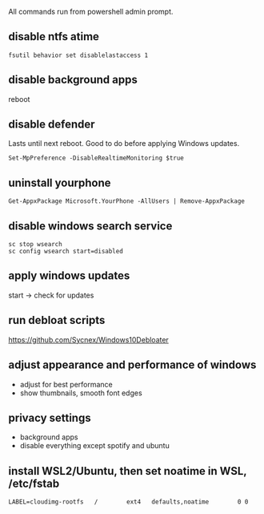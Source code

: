 All commands run from powershell admin prompt.

## disable ntfs atime

`fsutil behavior set disablelastaccess 1`

## disable background apps

reboot

## disable defender
Lasts until next reboot. Good to do before applying Windows updates.

`Set-MpPreference -DisableRealtimeMonitoring $true`

## uninstall yourphone

`Get-AppxPackage Microsoft.YourPhone -AllUsers | Remove-AppxPackage`

## disable windows search service
```
sc stop wsearch
sc config wsearch start=disabled
```

## apply windows updates
start -> check for updates

## run debloat scripts
https://github.com/Sycnex/Windows10Debloater

## adjust appearance and performance of windows
- adjust for best performance
- show thumbnails, smooth font edges

## privacy settings 
- background apps
- disable everything except spotify and ubuntu



## install WSL2/Ubuntu, then set noatime in WSL, /etc/fstab

`LABEL=cloudimg-rootfs   /        ext4   defaults,noatime        0 0`




